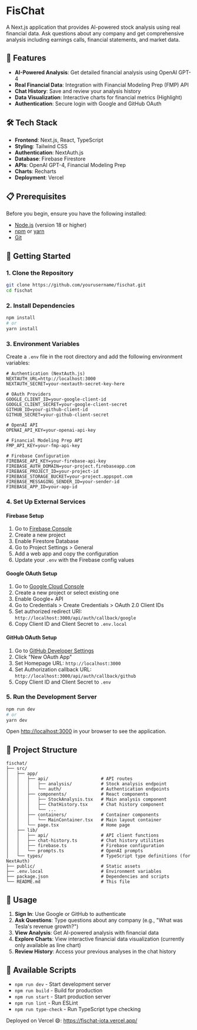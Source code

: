 # FisChat

A Next.js application that provides AI-powered stock analysis using real financial data. Ask questions about any company and get comprehensive analysis including earnings calls, financial statements, and market data.

## 🚀 Features

- **AI-Powered Analysis**: Get detailed financial analysis using OpenAI GPT-4
- **Real Financial Data**: Integration with Financial Modeling Prep (FMP) API
- **Chat History**: Save and review your analysis history
- **Data Visualization**: Interactive charts for financial metrics (Highlight)
- **Authentication**: Secure login with Google and GitHub OAuth

## 🛠️ Tech Stack

- **Frontend**: Next.js, React, TypeScript
- **Styling**: Tailwind CSS
- **Authentication**: NextAuth.js
- **Database**: Firebase Firestore
- **APIs**: OpenAI GPT-4, Financial Modeling Prep
- **Charts**: Recharts
- **Deployment**: Vercel

## 📋 Prerequisites

Before you begin, ensure you have the following installed:
- [Node.js](https://nodejs.org/) (version 18 or higher)
- [npm](https://www.npmjs.com/) or [yarn](https://yarnpkg.com/)
- [Git](https://git-scm.com/)

## 🚀 Getting Started

### 1. Clone the Repository

```bash
git clone https://github.com/yourusername/fischat.git
cd fischat
```

### 2. Install Dependencies

```bash
npm install
# or
yarn install
```

### 3. Environment Variables

Create a `.env` file in the root directory and add the following environment variables:

```env
# Authentication (NextAuth.js)
NEXTAUTH_URL=http://localhost:3000
NEXTAUTH_SECRET=your-nextauth-secret-key-here

# OAuth Providers
GOOGLE_CLIENT_ID=your-google-client-id
GOOGLE_CLIENT_SECRET=your-google-client-secret
GITHUB_ID=your-github-client-id
GITHUB_SECRET=your-github-client-secret

# OpenAI API
OPENAI_API_KEY=your-openai-api-key

# Financial Modeling Prep API
FMP_API_KEY=your-fmp-api-key

# Firebase Configuration
FIREBASE_API_KEY=your-firebase-api-key
FIREBASE_AUTH_DOMAIN=your-project.firebaseapp.com
FIREBASE_PROJECT_ID=your-project-id
FIREBASE_STORAGE_BUCKET=your-project.appspot.com
FIREBASE_MESSAGING_SENDER_ID=your-sender-id
FIREBASE_APP_ID=your-app-id
```

### 4. Set Up External Services

#### Firebase Setup
1. Go to [Firebase Console](https://console.firebase.google.com/)
2. Create a new project
3. Enable Firestore Database
4. Go to Project Settings > General
5. Add a web app and copy the configuration
6. Update your `.env` with the Firebase config values

#### Google OAuth Setup
1. Go to [Google Cloud Console](https://console.cloud.google.com/)
2. Create a new project or select existing one
3. Enable Google+ API
4. Go to Credentials > Create Credentials > OAuth 2.0 Client IDs
5. Set authorized redirect URI: `http://localhost:3000/api/auth/callback/google`
6. Copy Client ID and Client Secret to `.env.local`

#### GitHub OAuth Setup
1. Go to [GitHub Developer Settings](https://github.com/settings/developers)
2. Click "New OAuth App"
3. Set Homepage URL: `http://localhost:3000`
4. Set Authorization callback URL: `http://localhost:3000/api/auth/callback/github`
5. Copy Client ID and Client Secret to `.env`

### 5. Run the Development Server

```bash
npm run dev
# or
yarn dev
```

Open [http://localhost:3000](http://localhost:3000) in your browser to see the application.

## 📁 Project Structure

```
fischat/
├── src/
│   ├── app/
│   │   ├── api/                    # API routes
│   │   │   ├── analysis/           # Stock analysis endpoint
│   │   │   └── auth/               # Authentication endpoints
│   │   ├── components/             # React components
│   │   │   ├── StockAnalysis.tsx   # Main analysis component
│   │   │   ├── ChatHistory.tsx     # Chat history component
│   │   │   └── ...
│   │   ├── containers/             # Container components
│   │   │   └── MainContainer.tsx   # Main layout container
│   │   └── page.tsx                # Home page
│   ├── lib/
│   │   ├── api/                    # API client functions
│   │   ├── chat-history.ts         # Chat history utilities
│   │   ├── firebase.ts             # Firebase configuration
│   │   └── prompts.ts              # OpenAI prompts
│   └── types/                      # TypeScript type definitions (for NextAuth)
├── public/                         # Static assets
├── .env.local                      # Environment variables
├── package.json                    # Dependencies and scripts
└── README.md                       # This file
```

## 🎯 Usage

1. **Sign In**: Use Google or GitHub to authenticate
2. **Ask Questions**: Type questions about any company (e.g., "What was Tesla's revenue growth?")
3. **View Analysis**: Get AI-powered analysis with financial data
4. **Explore Charts**: View interactive financial data visualization (currently only available as line chart)
5. **Review History**: Access your previous analyses in the chat history

## 🔧 Available Scripts

- `npm run dev` - Start development server
- `npm run build` - Build for production
- `npm run start` - Start production server
- `npm run lint` - Run ESLint
- `npm run type-check` - Run TypeScript type checking

Deployed on Vercel 😄: https://fischat-iota.vercel.app/
